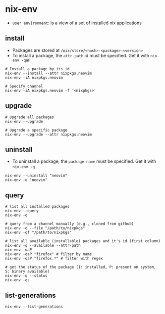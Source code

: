 # nix-env

- `User environment`: is a view of a set of installed nix applications

## install

- Packages are stored at `/nix/store/<hash>-<package>-<version>`
- To install a package, the `attr-path` id must be specified. Get it with `nix-env -qaP`

```shell
# Install a package by its id
nix-env --install --attr nixpkgs.neovim
nix-env -iA nixpkgs.neovim

# Specify channel
nix-env -iA nixpkgs.neovim -f '<nixpkgs>'
```

## upgrade

```shell
# Upgrade all packages
nix-env --upgrade

# Upgrade a specific package
nix-env --upgrade --attr nixpkgs.neovim
```

## uninstall

- To uninstall a package, the `package name` must be specified. Get it with `nix-env -q`

```shell
nix-env --uninstall "neovim"
nix-env -e "neovim"
```

## query

```shell
# list all installed packages
nix-env --query
nix-env -q

# query from a channel manually (e.g., cloned from github)
nix-env -q --file "/path/to/nixpkgs"
nix-env -qf "/path/to/nixpkgs"

# list all available (installable) packages and it's id (first column)
nix-env -q --available --attr-path
nix-env -qaP
nix-env -qaP "firefox" # filter by name
nix-env -qaP "firefox.*" # filter with regex

# get the status of the package (I: installed, P: present on system, S: binary available)
nix-env -q --status
nix-env -qs
```

## list-generations

```shell
nix-env --list-generations
```
